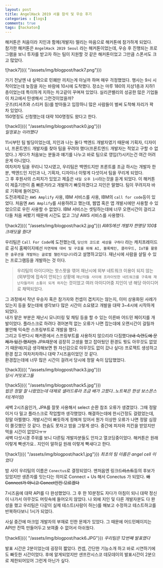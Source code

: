 ```yaml
---
layout: post
title: AngelHack 2019 서울 참석 및 우승 후기
categories : [logs]
comments: true
tags: [hackaton]
---
```


해커톤은 처음이라 지인과 함께(개발자) 떨리는 마음으로 해커톤에 참가하게 되었다.     
참가한 해커톤은 `AngelHack 2019 Seoul` 라는 해커톤이었는데, 우승 후 진행되는 프로그램을 보니 투자를 받고자 하는 팀이 지원할 것 같은 해커톤이었고 그만큼 스폰서도 크고 많았다. 

![hack7]({{ "/assets/img/blogpost/hack7.png"}})  

가기 전날엔 내 실력으로 민폐만 끼치는게 아닐까 하며 매우 걱정했었다. 
행사는 9시 시작이었는데 늦잠을 자는 바람에 10시에 도착했다. 장소는 마루 180의 지상1층과 지하1층이었는데 특이하게 지하는 차고같이 꾸며져 있었다. 실리콘밸리의 성공한 많은 기업들이 차고에서 탄생해서 그런것이었을까?  
굿즈(티셔츠와 스티커 등)를 받아들고 입장하니 많은 사람들이 벌써 도착해 자리가 꽉 차 있었다.   
150명정도 신청했는데 대략 100명정도 왔다고 한다.  

![hack0]({{ "/assets/img/blogpost/hack0.jpg"}})  
_일정표는 이러했다_

11시부턴 팀 빌딩이었는데, 지인과 나는 둘다 백엔드 개발자였기 때문에 기획자, 디자이너, 프론트엔드 개발자를 찾아 팀을 꾸려야 했다(프론트엔드 개발자는 적었고 구할 수 없었다..) 
게다가 처음보는 분들과 얘기를 나누고 바로 팀으로 영입(?)시키는건 여간 어려운게 아니었다.  
여차저차 팀을 꾸리니 12시였고, 우리팀은 백엔드지만 프론트를 조금 하시는 개발자 한분, 백엔드인 지인과 나, 기획자, 디자이너 이렇게 다섯이서 팀을 꾸리게 되었다.   
그 후 후원사의 스피치가 있었고 제출은 `내일 오후 1시`라는것을 듣게 되었다. 이 해커톤이 제출기한이 좀 빠른거라고 개발하기 빠듯하겠다고 지인은 말했다.
팀이 꾸려지자 바로 기획에 들어갔다.   
도전과제로는 `AWS Amplify` 사용, IBM 서비스를 사용, IBM의 `call for code`등이 있었다. 
처음엔 `AWS Amplify`를 사용하려고 했는데, 웹앱 혹은 앱 개발시에만 사용할 수 있었으므로 우린 사용할 수 없었다. 
IBM 서비스는 셋팅하는데에 너무 오랜시간이 걸리고 다들 처음 써봤기 때문에 시간도 없고 그냥 AWS 서비스를 사용했다.
  
![hack2]({{ "/assets/img/blogpost/hack2.jpg"}})
_AWS에선 개발자 한명당 100$ 크래딧을 줬다!_

우리팀은 `Call For Code`에 도전했는데, `당신의 코드로 세상을 구하다` 라는 캐치프레이드로 공식 홈페이지에선 `자연재해 대비 및 구호를 위해 AI, 블록체인, 클라우드, IoT를 활용한 솔루션을 개발하는 글로벌 챌린지입니다`라고 설명하고있다. 재난시에 사람을 살릴 수 있는 프로그램등을 개발하는 것 이다. 
>우리팀의 아이디어는 핫스팟을 엮어 재난시에 외부 네트워크 이용이 되지 않는(외부망에 접속이 안되는) 상황에 `재난자들 사이에 프라이빗한 네트워크를 구축해 재난자들끼리 소통이 되게 하자`는 것이었고 여러 아이디어중 지인이 낸 해당 아이디어로 채택되었다.   

그 과정에서 작년 우승자 혹은 참가자와 컨셉이 겹치지는 않는지, 이미 상용화된 사례가 있는지 등을 찾는데에 생각보다 많은 시간이 소요됐고 개발을 대략 3~4시에 시작하게 되었다.   
내가 맡은 부분은 재난시 모니터링 및 채팅 등을 할 수 있는 이른바 어드민 페이지를 개발이었다. 
플라스크로 하려다 겪어본적 없는 오류가 나면 잡는데에 오랜시간이 걸릴까 불안해 익숙한 스프링부트로 개발을 했다.  
그리고 두번다시 해커톤에서 스프링부트를 사용하지 않으리라 다짐했다~~(내 숙련도에 문제가 있긴 했지만)~~ 
JPA때문에 굉장히 고생을 했고 잡아뒀던 환경도 뭣도 아무것도 없었기 때문에(지금 생각해보면 뭔 자신감으로 아무것도 없이 갔나 싶다) 프로젝트 생성하고 환경 잡고 여차저차하니 대략 7시즈음이었던 것 같다.   
환경잡는데에 너무 많은 시간이 걸려서 당시에 정말 속이 답답했었다. 

![hack3]({{ "/assets/img/blogpost/hack3.jpg"}})  
_당시 커밋로그들_  

![hack5]({{ "/assets/img/blogpost/hack5.jpg"}})  
_밥은 정말 잘 나왔었는데 대체로 샐러드류라 조금 배가 고팠다..노트북은 한성 보스몬스터(게이밍)_

새벽 2시즈음인가, JPA를 잘못 사용해서 select 순환 참조 오류가 생겼었다. 그때 정말 이거 다 밀고 플라스크로 작업할까 생각했었다. 해결하는데에 한시간정도 걸렸었는데, 정말 아찔했다. 
개발시간이 빠듯하게 정해져 있어서 뭔가 이상한 오류가 나면 정말 심장이 쫄깃했던 것 같다. 한숨도 못자고 밤을 그렇게 샜다. 중간에 피자와 치킨을 받았지만 먹을 시간이 없었다ㅠㅠ  
새벽 다섯시경 주위를 보니 다른팀 개발자분들도 안자고 열코딩중이었다. 해커톤은 원래 이렇게 빡샌가요.. 지인이 말하길 원래 이렇게 빡새다고 한다.  

![hack1]({{ "/assets/img/blogpost/hack1.jpg"}})
_최초의 팀 이름은 angel cell 이었다_  
 
밤 사이 우리팀의 이름은 `Conectus`로 결정되었다. 맨처음엔 링크~~드리스트~~등의 후보가 있었지만 생존자를 잇는다는 의미로 Connect + Us 해서 Conectus 가 되었다.
~~왜 Connect가 아니고 Conect인진 모르겠다~~

7시즈음에 대략 API를 다 완성했었다. 그 후 한 10분정도 자다가 아침이 되니 대략 정신이 나가서 아무것도 머릿속에 들어오지 않았다.
나 외에 지인 및 다른 개발자분도 다 완성을 했고 우리팀은 다같이 실제 테스트(사람이 하는)를 해보고 수정하고 테스트하고를 반복하다보니 1시가 되었다. 

사실 중간에 마크업 개발자의 부재로 인한 문제가 있었다. 그 때문에 어드민페이지는 API만 잔뜩 만들어두고 보여줄 수 없어서 아쉬웠다.

![hack6]({{ "/assets/img/blogpost/hack6.JPG"}})
_우리팀은 12번째 발표였다_

발표 시간은 2분이었는데 굉장히 짧았다. 컨셉, 간단한 기능소개 하고 바로 시연하기에도 빠듯한 시간이었다. 후에 알게되었지만 샌프란시스코 데모데이의 발표시간이
2분으로 제한되어있어 그런게 아닌가 싶다. 










